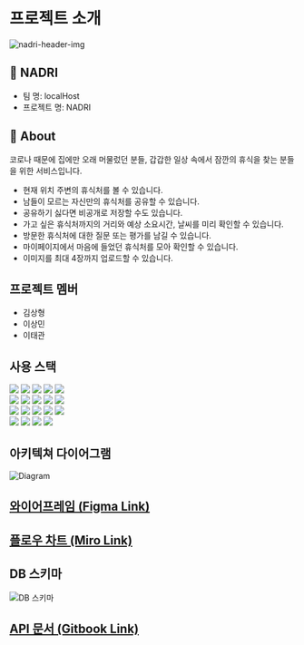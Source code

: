 # 프로젝트 소개

![nadri-header-img](https://user-images.githubusercontent.com/84123052/150582631-f87713fc-5456-453e-a4f6-0f98da716e4a.png)

## 🚌 NADRI
- 팀 명: localHost
- 프로젝트 명: NADRI

## 📌 About
코로나 때문에 집에만 오래 머물렀던 분들, 갑갑한 일상 속에서 잠깐의 휴식을 찾는 분들을 위한 서비스입니다.
- 현재 위치 주변의 휴식처를 볼 수 있습니다.
- 남들이 모르는 자신만의 휴식처를 공유할 수 있습니다.
- 공유하기 싫다면 비공개로 저장할 수도 있습니다.
- 가고 싶은 휴식처까지의 거리와 예상 소요시간, 날씨를 미리 확인할 수 있습니다.
- 방문한 휴식처에 대한 질문 또는 평가를 남길 수 있습니다.
- 마이페이지에서 마음에 들었던 휴식처를 모아 확인할 수 있습니다.
- 이미지를 최대 4장까지 업로드할 수 있습니다.

## 프로젝트 멤버
- 김상형
- 이상민
- 이태관

## 사용 스택
<div>
<img src="https://img.shields.io/badge/html5-E34F26?style=for-the-badge&logo=html5&logoColor=white">    
<img src="https://img.shields.io/badge/react-61DAFB?style=for-the-badge&logo=react&logoColor=black">    
<img src="https://img.shields.io/badge/css-1572B6?style=for-the-badge&logo=css3&logoColor=white">    
<img src="https://img.shields.io/badge/styled compoents-DB7093?style=for-the-badge&logo=styled-components&logoColor=white">    
<img src="https://img.shields.io/badge/javascript-F7DF1E?style=for-the-badge&logo=javascript&logoColor=black">    
</div>
<div>
<img src="https://img.shields.io/badge/redux-764ABC?style=for-the-badge&logo=redux&logoColor=white">    
<img src="https://img.shields.io/badge/node.js-339933?style=for-the-badge&logo=Node.js&logoColor=white">    
<img src="https://img.shields.io/badge/sequelize-52B0E7?style=for-the-badge&logo=sequelize&logoColor=white">    
<img src="https://img.shields.io/badge/mysql-4479A1?style=for-the-badge&logo=mysql&logoColor=white">    
<img src="https://img.shields.io/badge/json web token-000000?style=for-the-badge&logo=JSON Web Tokens&logoColor=white">    
</div>
<div>
<img src="https://img.shields.io/badge/express-000000?style=for-the-badge&logo=express&logoColor=white">    
<img src="https://img.shields.io/badge/amazon aws-232F3E?style=for-the-badge&logo=amazonaws&logoColor=white">    
<img src="https://img.shields.io/badge/kakao api-FFCD00?style=for-the-badge&logo=kakao&logoColor=black">    
<img src="https://img.shields.io/badge/github-181717?style=for-the-badge&logo=github&logoColor=white">    
<img src="https://img.shields.io/badge/react router-CA4245?style=for-the-badge&logo=React Router&logoColor=white">    
</div>
<div>
<img src="https://img.shields.io/badge/axios-7E3E8D?style=for-the-badge&logo=axios&logoColor=white">  
<img src="https://img.shields.io/badge/oauth-000000?style=for-the-badge&logo=oauth&logoColor=white">  
<img src="https://img.shields.io/badge/multer-F2A34D?style=for-the-badge&logo=multer&logoColor=white">  
<img src="https://img.shields.io/badge/nodemailer-22A3D7?style=for-the-badge&logo=nodemailer&logoColor=white">  
</div>

## 아키텍쳐 다이어그램
![Diagram](https://user-images.githubusercontent.com/77206786/147662970-3afbc2e2-1c67-47df-bef3-460604650380.png)


## [와이어프레임 (Figma Link)](https://www.figma.com/file/GTGdlQ4ZfyX4zflv3qW1qX/NADRI?node-id=0%3A1)

## [플로우 차트 (Miro Link)](https://miro.com/app/board/uXjVOYL1SGM=/?invite_link_id=579220943873)

## DB 스키마
![DB 스키마](https://user-images.githubusercontent.com/77206786/147798405-b74959b1-76aa-4a05-af98-53ca05a34156.png)

## [API 문서 (Gitbook Link)](https://localhost-5.gitbook.io/nadri/api/auth)

